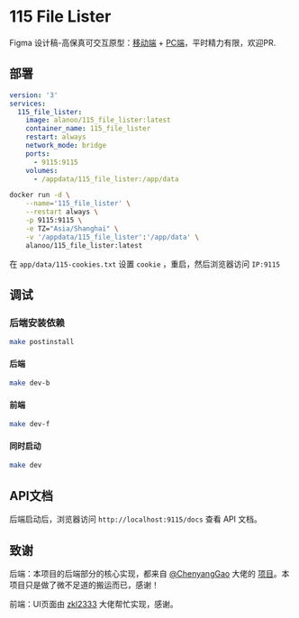 # 115 File Lister

Figma 设计稿-高保真可交互原型：[移动端](https://www.figma.com/proto/XsOdLNW1WeIlO9buKodqlo/115Filelister?node-id=72-1130&starting-point-node-id=72%3A1130&page-id=0%3A1&viewport=142%2C355%2C0.53&t=wv2Z9bZiib2B1Us7-1&scaling=min-zoom&content-scaling=fixed&show-proto-sidebar=1&locale=en)   +   [PC端](https://www.figma.com/proto/XsOdLNW1WeIlO9buKodqlo/115Filelister?page-id=0%3A1&node-id=16-3749&viewport=-645%2C974%2C0.49&t=SfL28hroOfJAU1Lo-1&scaling=min-zoom&content-scaling=fixed&starting-point-node-id=16%3A3749)，平时精力有限，欢迎PR.

## 部署

```yaml
version: '3'
services:
  115_file_lister:
    image: alanoo/115_file_lister:latest
    container_name: 115_file_lister
    restart: always
    network_mode: bridge
    ports:
      - 9115:9115
    volumes:
      - /appdata/115_file_lister:/app/data
```
```bash
docker run -d \
    --name='115_file_lister' \
    --restart always \
    -p 9115:9115 \
    -e TZ="Asia/Shanghai" \
    -v '/appdata/115_file_lister':'/app/data' \
    alanoo/115_file_lister:latest
```

在 `app/data/115-cookies.txt` 设置 `cookie` ，重启，然后浏览器访问 `IP:9115`

## 调试
### 后端安装依赖
```bash
make postinstall
```

#### 后端
```bash
make dev-b
```

#### 前端
```bash
make dev-f
```

#### 同时启动
```bash
make dev
```

## API文档
后端启动后，浏览器访问 `http://localhost:9115/docs` 查看 API 文档。

## 致谢
后端：本项目的后端部分的核心实现，都来自 [@ChenyangGao](https://github.com/ChenyangGao) 大佬的 [项目](https://github.com/ChenyangGao/web-mount-packs)。本项目只是做了微不足道的搬运而已，感谢！

前端：UI页面由 [zkl2333](https://github.com/zkl2333) 大佬帮忙实现，感谢。


